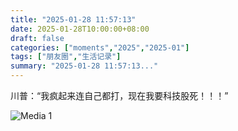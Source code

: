 ```yaml
---
title: "2025-01-28 11:57:13"
date: 2025-01-28T10:00:00+08:00
draft: false
categories: ["moments","2025","2025-01"]
tags: ["朋友圈","生活记录"]
summary: "2025-01-28 11:57:13..."
---
```


川普：“我疯起来连自己都打，现在我要科技股死！！！”

![Media 1](/Moments/photos/2025-01-28/202501281157130.jpg)

